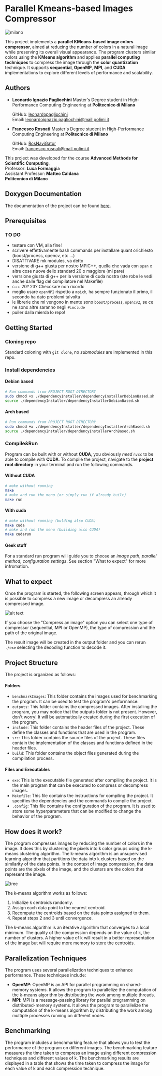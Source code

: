 # Parallel Kmeans-based Images Compressor 

![milano](.readmePictures/milanoCompressed.png)

This project implements a __parallel KMeans-based image colors compressor__, aimed at reducing the number of colors in a natural image while preserving its overall visual appearance. The program clusters similar colors using the __KMeans algorithm__ and applies __parallel computing techniques__ to compress the image through the __color quantization__ technique. It supports __sequential__, __OpenMP__, __MPI__, and __CUDA__ implementations to explore different levels of performance and scalability.


## Authors 
- __Leonardo Ignazio Pagliochini__  Master's Degree student in High-Performance Computing Engineering  at __Politecnico di Milano__
  
  GitHub: [leonardopagliochini](https://github.com/leonardopagliochini)  
  Email: leonardoignazio.pagliochini@mail.polimi.it

- __Francesco Rosnati__  Master's Degree student in High-Performance Computing Engineering at __Politecnico di Milano__
  
  GitHub: [RosNaviGator](https://github.com/RosNaviGator)  
  Email: francesco.rosnati@mail.polimi.it

This project was developed for the course __Advanced Methods for Scientific Computing__,  
Professor: __Luca Formaggia__  
Assistant Professor: __Matteo Caldana__  
__Politecnico di Milano__



## Doxygen Documentation
The documentation of the project can be found [here](docs/html/index.html).

## Prerequisites 

### TO DO
- testare con VM, alla fine!
- scrivere effettivamente bash commands per installare quant orichiesto (boost/process, opencv, etc ...)
- DISATTIVARE mk modules, va detto
- versione di g++ giusta per nostro MPIC++, quella che vada con `span` e altre cose nuove dello standard 20 o maggiore (mi pare)
- verrsione giusta di g++ per la versione di cuda nostra (ste robe le vedi anche dalle flag del compilatore nel Makefile)
- c++ 20? 23? Checckare non ricordo
- meglio usare `openMPI` rispetto a `mpich`, ha sempre funzionato il primo, il secondo ha dato problemi talvolta
- le librerie che mi vengono in mente sono `boost/process`, `opencv2`, se ce ne sono altre saranno negli `#include`
- puiler dalla mierda lo repo!

<!--
In order to be able to compile and run the program, there are a few programs that need to be installed.

### OpenCV C++ Library
A comprehensive library for computer vision and image processing tasks.

You can refer to the [official page](https://opencv.org/releases/) to download.

### Mpicc
A C compiler wrapper for parallel programming with the MPI library.


### OpenMP
A C++ API for parallel programming on shared-memory systems.

-->

## Getting Started

### Cloning repo
Standard coloning with `git clone`, no _submodules_ are implemented in this repo.
### Install dependencies
#### Debian based
```bash
# Run commands from PROJECT ROOT DIRECTORY
sudo chmod +x ./dependencyInstaller/dependencyInstallerDebianBased.sh
source ./dependencyInstaller/dependencyInstallerDebianBased.sh
```
#### Arch based
```bash
# Run commands from PROJECT ROOT DIRECTORY
sudo chmod +x ./dependencyInstaller/dependencyInstallerArchBased.sh
source ./dependencyInstaller/dependencyInstallerArchBased.sh
```

### Compile&Run
Program can be built with or without __CUDA__, you obviously _need_ `nvcc` to be able to compile with __CUDA__.
To compile the project, navigate to the __project root directory__ in your terminal and run the following commands.
#### Without CUDA
```bash
# make without running
make
# make and run the menu (or simply run if already built)
make run
```
#### With cuda
```bash
# make without running (bulding also CUDA)
make cuda
# make and run the menu (building also CUDA)
make cudarun
```
#### Geek stuff
For a standard run program will guide you to choose an _image path_, _parallel method_, _configuration settings_. See section "What to expect" for more infromation.



## What to expect
Once the program is started, the following screen appears, through which it is possible to compress a new image or decompress an already compressed image.

![alt text](.readmePictures/mainMenuScreenshot.png)

If you choose the "Compress an image" option you can select one type of compressor (sequential, MPI or OpenMP), the type of compression and the path of the original image.

The result image will be created in the output folder and you can rerun ```./exe``` selecting the decoding function to decode it.

## Project Structure

The project is organized as follows:
#### Folders
- ```benchmarkImages```: This folder contains the images used for benchmarking the program. It can be used to test the program's performance.
- ```outputs```: This folder contains the compressed images. After installing the program, you may notice that the outputs folder is not present. However, don't worry! It will be automatically created during the first execution of the program. 
- ```include```: This folder contains the header files of the project. These define the classes and functions that are used in the program.
- ```src```: This folder contains the source files of the project. These files contain the implementation of the classes and functions defined in the header files.
- ```build```: This folder contains the object files generated during the compilation process.

#### Files and Executables
- ```exe```: This is the executable file generated after compiling the project. It is the main program that can be executed to compress or decompress images.
- ```Makefile```: This file contains the instructions for compiling the project. It specifies the dependencies and the commands to compile the project.
- ```.config```: This file contains the configuration of the program. It is used to store some hyperparameters that can be modified to change the behavior of the program.

## How does it work?
The program compresses images by reducing the number of colors in the image. It does this by clustering the pixels into k color groups using the k-means clustering algorithm. The k-means algorithm is an unsupervised learning algorithm that partitions the data into k clusters based on the similarity of the data points. In the context of image compression, the data points are the pixels of the image, and the clusters are the colors that represent the image.

![tree](.readmePictures/Albero-removebg-preview.png)

The k-means algorithm works as follows:
1. Initialize k centroids randomly.
2. Assign each data point to the nearest centroid.
3. Recompute the centroids based on the data points assigned to them.
4. Repeat steps 2 and 3 until convergence.

The k-means algorithm is an iterative algorithm that converges to a local minimum. The quality of the compression depends on the value of k, the number of clusters. A higher value of k will result in a better representation of the image but will require more memory to store the centroids.

## Parallelization Techniques
The program uses several parallelization techniques to enhance performance. These techniques include:
- __OpenMP__: OpenMP is an API for parallel programming on shared-memory systems. It allows the program to parallelize the computation of the k-means algorithm by distributing the work among multiple threads.
- __MPI__: MPI is a message-passing library for parallel programming on distributed-memory systems. It allows the program to parallelize the computation of the k-means algorithm by distributing the work among multiple processes running on different nodes.

## Benchmarking
The program includes a benchmarking feature that allows you to test the performance of the program on different images. The benchmarking feature measures the time taken to compress an image using different compression techniques and different values of k. The benchmarking results are displayed in a table that shows the time taken to compress the image for each value of k and each compression technique.
